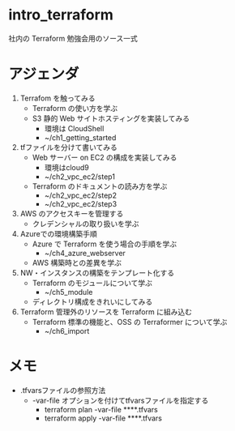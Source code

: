 # intro_terraform
社内の Terraform 勉強会用のソース一式

# アジェンダ
1. Terrafom を触ってみる
    - Terraform の使い方を学ぶ
    - S3 静的 Web サイトホスティングを実装してみる
        - 環境は CloudShell
        - ~/ch1_getting_started
1. tfファイルを分けて書いてみる
    - Web サーバー on EC2 の構成を実装してみる
        - 環境はcloud9
        - ~/ch2_vpc_ec2/step1
    - Terraform のドキュメントの読み方を学ぶ
        - ~/ch2_vpc_ec2/step2
        - ~/ch2_vpc_ec2/step3
1. AWS のアクセスキーを管理する
    - クレデンシャルの取り扱いを学ぶ
1. Azureでの環境構築手順
    - Azure で Terraform を使う場合の手順を学ぶ
        - ~/ch4_azure_webserver
    - AWS 構築時との差異を学ぶ
1. NW・インスタンスの構築をテンプレート化する
    - Terraform のモジュールについて学ぶ
        - ~/ch5_module
    - ディレクトリ構成をきれいにしてみる
1. Terraform 管理外のリソースを Terraform に組み込む
    - Terraform 標準の機能と、OSS の Terraformer について学ぶ
        - ~/ch6_import

# メモ
- .tfvarsファイルの参照方法
    - -var-file オプションを付けてtfvarsファイルを指定する
        - terraform plan -var-file ****.tfvars
        - terraform apply -var-file ****.tfvars